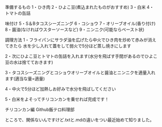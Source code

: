準備するもの
1・ひき肉
2・ひよこ豆(煮込まれたものがおすすめ)
3・白米
4・トマトの缶詰

味付け
5・S＆Bタコスシーズニング
6・コショウ
7・オリーブオイル(香り付け)
8・醤油(なければウスターソースなど)
9・ニンニク(可能ならペースト状)


調理方法
1・フライパンにサラダ油を広げたら中火でひき肉を炒めて赤みが消えてきたら
水を少し入れて蓋をして弱火で5分ほど蒸し焼きにします

2・次にひよこ豆とトマトの缶詰を入れます(水分を飛ばす手間があるのでひよこ豆の水は捨てておきます)

3・タコスシーズニングとコショウオリーブオイルと醤油とニンニクを適量入れます(適当な量=適量)

4・中火で5分ほど加熱しお好みで水分を飛ばしてください

5・白米をよそってチリコンカンを乗せれば完成です！

チリコンカン編
Github飯テロ料理部


ところで、関係ないんですけど.txtと.mdの違いをつい最近始めて知りました。
